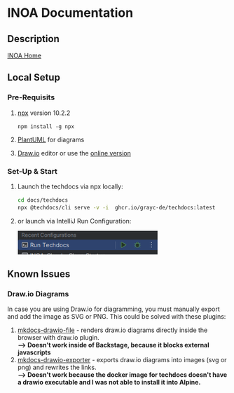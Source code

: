 # INOA Documentation

## Description

[INOA Home](https://www.inoa.io/)

## Local Setup

### Pre-Requisits

1. [npx](https://www.npmjs.com/package/npx) version 10.2.2

   ```shell
   npm install -g npx
   ```
2. [PlantUML](https://plantuml.com/) for diagrams
3. [Draw.io](https://www.drawio.com/) editor or use the [online version](https://app.diagrams.net/?src=about)

### Set-Up & Start

1. Launch the techdocs via npx locally:

   ```sh
   cd docs/techdocs
   npx @techdocs/cli serve -v -i  ghcr.io/grayc-de/techdocs:latest
   ```
2. or launch via IntelliJ Run Configuration:

   ![Run Techdocs](docs/images/run-techdocs.png)

## Known Issues

### Draw.io Diagrams

In case you are using Draw.io for diagramming, you must manually export and add the image as SVG or PNG.
This could be solved with these plugins:

1. [mkdocs-drawio-file](https://pypi.org/project/mkdocs-drawio-file/) - renders draw.io diagrams directly inside the browser with draw.io plugin.
   <br/>**--> Doesn't work inside of Backstage, because it blocks external javascripts**
2. [mkdocs-drawio-exporter](https://pypi.org/project/mkdocs-drawio-exporter/) - exports draw.io diagrams into images (svg or png) and rewrites the links.
   <br/>**--> Doesn't work because the docker image for techdocs doesn't have a drawio executable and I was not able to install it into Alpine.**

